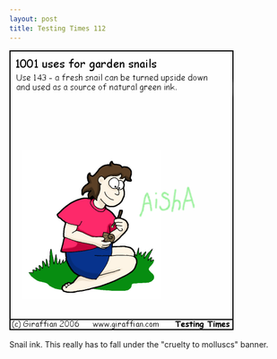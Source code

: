 ```yaml
---
layout: post
title: Testing Times 112
---
```

<img src="/images/tt0112.png">

Snail ink. This really has to fall under the "cruelty to molluscs" banner. 